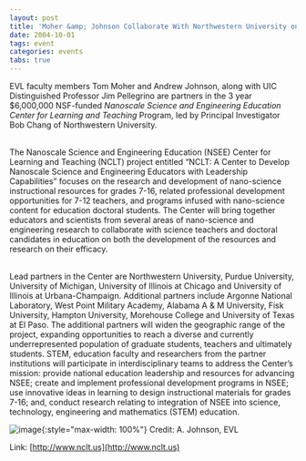 ```yaml
---
layout: post
title: 'Moher &amp; Johnson Collaborate With Northwestern University on Nanotechnology Research'
date: 2004-10-01
tags: event
categories: events
tabs: true
---
```


EVL faculty members Tom Moher and Andrew Johnson, along with UIC Distinguished Professor Jim Pellegrino are partners in the 3 year $6,000,000 NSF-funded <em>Nanoscale Science and Engineering Education Center for Learning and Teaching</em> Program, led by Principal Investigator Bob Chang of Northwestern University.<br><br>

The Nanoscale Science and Engineering Education (NSEE) Center for Learning and Teaching (NCLT) project entitled &ldquo;NCLT: A Center to Develop Nanoscale Science and Engineering Educators with Leadership Capabilities&rdquo; focuses on the research and development of nano-science instructional resources for grades 7-16, related professional development opportunities for 7-12 teachers, and programs infused with nano-science content for education doctoral students. The Center will bring together educators and scientists from several areas of nano-science and engineering research to collaborate with science teachers and doctoral candidates in education on both the development of the resources and research on their efficacy.<br><br>

Lead partners in the Center are Northwestern University, Purdue University, University of Michigan, University of Illinois at Chicago and University of Illinois at Urbana-Champaign. Additional partners include Argonne National Laboratory, West Point Military Academy, Alabama A &amp; M University, Fisk University, Hampton University, Morehouse College and University of Texas at El Paso. The additional partners will widen the geographic range of the project, expanding opportunities to reach a diverse and currently underrepresented population of graduate students, teachers and ultimately students. STEM, education faculty and researchers from the partner institutions will participate in interdisciplinary teams to address the Center&rsquo;s mission: provide national education leadership and resources for advancing NSEE;  create and implement professional development programs in NSEE; use innovative ideas in learning to design instructional materials for grades 7-16; and, conduct research relating to integration of NSEE into science, technology, engineering and mathematics (STEM) education.

![image](https://www.evl.uic.edu/output/originals/ednanotechsm.jpg-srcw.jpg){:style="max-width: 100%"}
Credit: A. Johnson, EVL


Link: [http://www.nclt.us](http://www.nclt.us)
